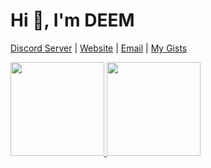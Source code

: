 <h1 align="left">Hi 👋, I'm DEEM</h1>

[Discord Server](https://discord.gg/hKJHUF9d88) | [Website](https://deebot.fun/) | [Email](mailto:https://deebot.fun/) | [My Gists](https://gist.github.com/DEEM-0001)

<div align="left">
  <a href="https://github.com/DEEM-0001">
  <img height="150em" src="https://github-readme-stats.vercel.app/api?username=DEEM-0001&show_icons=true&theme=dracula&include_all_commits=true&count_private=true"/>
  <img height="150em" src="https://github-readme-stats.vercel.app/api/top-langs/?username=DEEM-0001&layout=compact&langs_count=7&theme=dracula"/>
</div>
